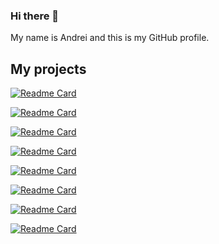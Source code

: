 ### Hi there 👋

My name is Andrei and this is my GitHub profile.

## My projects
[![Readme Card](https://github-readme-stats.vercel.app/api/pin/?username=andreitablan&repo=visit&show_icons=true&theme=transparent)](https://github.com/andreitablan/Visit)

[![Readme Card](https://github-readme-stats.vercel.app/api/pin/?username=andreitablan&repo=Graph-bot&show_icons=true&theme=transparent)](https://github.com/andreitablan/Graph-bot)

[![Readme Card](https://github-readme-stats.vercel.app/api/pin/?username=andreitablan&repo=visit&show_icons=true&theme=transparent)](https://github.com/andreitablan/Guess-the-number)

[![Readme Card](https://github-readme-stats.vercel.app/api/pin/?username=andreitablan&repo=visit&show_icons=true&theme=transparent)](https://github.com/andreitablan/Stable-marriage-problem)

[![Readme Card](https://github-readme-stats.vercel.app/api/pin/?username=andreitablan&repo=visit&show_icons=true&theme=transparent)](https://github.com/andreitablan/Actors-Guild-Awards-Visualizer)

[![Readme Card](https://github-readme-stats.vercel.app/api/pin/?username=Rianer&repo=visit&show_icons=true&theme=transparent)](https://github.com/Rianer/FII-IMR-ERFELETA)

[![Readme Card](https://github-readme-stats.vercel.app/api/pin/?username=4-Capybara-Fiorosi&repo=visit&show_icons=true&theme=transparent)](https://github.com/4-Capybara-Fiorosi/CourtDate)

[![Readme Card](https://github-readme-stats.vercel.app/api/pin/?username=AnaMitrea&repo=visit&show_icons=true&theme=transparent)](https://github.com/AnaMitrea/BibLis)
